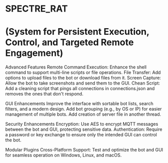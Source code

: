 # SPECTRE_RAT
# (System for Persistent Execution, Control, and Targeted Remote Engagement)

Advanced Features
Remote Command Execution: Enhance the shell command to support multi-line scripts or file operations.
File Transfer: Add options to upload files to the bot or download files from it.
Screen Capture: Allow the bot to take screenshots and send them to the GUI.
Chean Script: Add a cleaning script that pings all connections in connections.json and removes the ones that don't respond.

GUI Enhancements
Improve the interface with sortable bot lists, search filters, and a modern design.
Add bot grouping (e.g., by OS or IP) for easier management of multiple bots.
Add creation of server file in another thread.

Security Enhancements
Encryption: Use AES to encrypt MQTT messages between the bot and GUI, protecting sensitive data.
Authentication: Require a password or key exchange to ensure only the intended GUI can control the bot.

Modular Plugins
Cross-Platform Support:
Test and optimize the bot and GUI for seamless operation on Windows, Linux, and macOS.